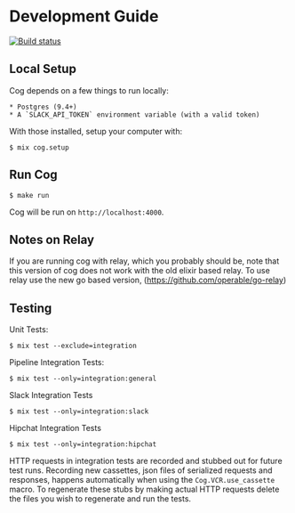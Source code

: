 # Development Guide

[![Build status](https://badge.buildkite.com/ce01baf77e07a728f3d80575254634c3d63d8a5eda69ba7fb3.svg?branch=master)](https://buildkite.com/operable/cog)

## Local Setup

Cog depends on a few things to run locally:

    * Postgres (9.4+)
    * A `SLACK_API_TOKEN` environment variable (with a valid token)

With those installed, setup your computer with:

    $ mix cog.setup

## Run Cog

    $ make run

Cog will be run on `http://localhost:4000`.

## Notes on Relay

If you are running cog with relay, which you probably should be, note that this
version of cog does not work with the old elixir based relay. To use relay use
the new go based version, (https://github.com/operable/go-relay)

## Testing

Unit Tests:

    $ mix test --exclude=integration

Pipeline Integration Tests:

    $ mix test --only=integration:general

Slack Integration Tests

    $ mix test --only=integration:slack

Hipchat Integration Tests

    $ mix test --only=integration:hipchat

HTTP requests in integration tests are recorded and stubbed out for future test
runs. Recording new cassettes, json files of serialized requests and responses,
happens automatically when using the `Cog.VCR.use_cassette` macro. To
regenerate these stubs by making actual HTTP requests delete the files you wish
to regenerate and run the tests.
